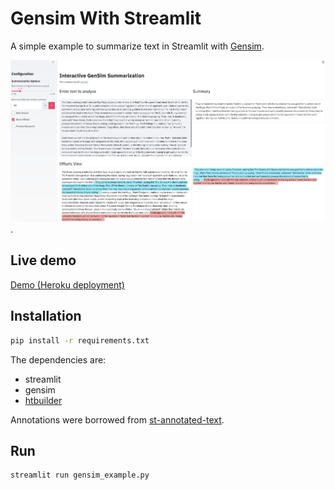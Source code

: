 # Gensim With Streamlit

A simple example to summarize text in Streamlit with [Gensim](https://radimrehurek.com/gensim/index.html). 

![Example](./streamlit_gensim_demo.png).

## Live demo

[Demo (Heroku deployment)](https://streamlit-gensim.herokuapp.com/)

## Installation

```bash
pip install -r requirements.txt
```

The dependencies are:
* streamlit
* gensim
* [htbuilder](https://github.com/tvst/htbuilder)

Annotations were borrowed from [st-annotated-text](https://github.com/tvst/st-annotated-text).

## Run

```bash
streamlit run gensim_example.py
```